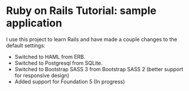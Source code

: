 # Ruby on Rails Tutorial: sample application

I use this project to learn Rails and have made a couple changes to the default settings:

+ Switched to HAML from ERB.
+ Switched to Postgresql from SQLite.
+ Switched to Bootstrap SASS 3 from Bootstrap SASS 2 (better support for responsive design)
+ Added support for Foundation 5 (In progress)
